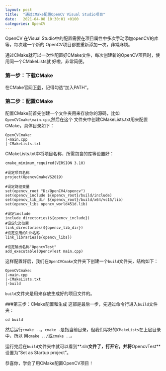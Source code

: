 ```yaml
---
layout: post
title:  "通过CMake配置OpenCV Visual Studio项目"
date:   2021-04-08 10:30:01 +0100
categories: OpenCV
---
```

OpenCV 在Visual Studio中的配置需要在项目属性中多次手动添加openCV的库等，每次建一个新的
OpenCV项目都要重新添加一次，非常麻烦。

通过CMake就可以一次性配置好CMake文件，每次创建新的OpenCV项目时，使用同一个CMakeLists就
好啦，非常简便。

### 第一步：下载CMake

在CMake官网[下载](https://cmake.org/download/)，记得勾选“加入PATH”。

### 第二步：配置CMake

配置CMake前首先创建一个文件夹用来存放你的源码，比如`OpenCVCmake\main.cpp`,然后在这个
文件夹中创建CMakeLists.txt用来配置CMake，具体目录如下：
```
OpenCVCmake:
|-main.cpp
|-CMakeLists.txt
```
CMakeLists.txt中将项目名称，所需包含的库等设置好：
```
cmake_minimum_required(VERSION 3.10)

#设定项目名称
project(OpencvCmakeVS2019)

#设定路径变量
set(opencv_root "D:/OpenCV4/opencv")
set(opencv_include ${opencv_root}/build/include)
set(opencv_lib_dir ${opencv_root}/build/x64/vc15/lib)
set(opencv_libs opencv_world451d.lib)

#设定include
include_directories(${opencv_include})
#设定lib位置
link_directories(${opencv_lib_dir})
#设定引用的lib名称
link_libraries(${opencv_libs})

#设定输出名称"OpencvTest"
add_executable(OpencvTest main.cpp)
```

这样配置好后，我们在`OpenCVCmake`文件夹下创建一个`build`文件夹，结构如下：
```
OpenCVCmake:
|-main.cpp
|-CMakeLists.txt
|-build
```
`build`文件夹是用来存放生成好的项目文件的。

###第三步：CMake配置和生成
这部是最后一步，先通过命令行进入`build`文件夹：
```
cd build
```
然后运行`cmake ..`。`cmake .`是指当前目录，但我们写好的`CMakeLists`在上层目录中，所以
用`cmake ../`或`cmake ..`。

运行完后在`build`文件夹中就可以看到**.sln**文件了，打开它，并将**OpencvTest**设置为“Set as Startup project”。

恭喜你，学会了用CMake配置OpenCV项目！
